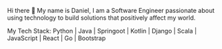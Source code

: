 Hi there 👋
My name is Daniel, I am a Software Engineer passionate about using technology to build solutions that positively affect my world.

<!--
**D-artisan/D-artisan** is a ✨ _special_ ✨ repository because its `README.md` (this file) appears on your GitHub profile.

Here are some ideas to get you started:

- 🔭 I’m currently working on ...
- 🌱 I’m currently learning ...
- 👯 I’m looking to collaborate on ...
- 🤔 I’m looking for help with ...
- 💬 Ask me about ...
- 📫 How to reach me: ...
- 😄 Pronouns: ...
- ⚡ Fun fact: ...
-->

My Tech Stack:
Python |
Java |
Springoot |
Kotlin |
Django |
Scala |
JavaScript |
React |
Go |
Bootstrap
